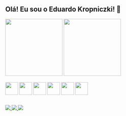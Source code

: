 ## Olá! Eu sou o Eduardo Kropniczki! 👋

<div>
  <img height="180em" src="https://github-readme-stats.vercel.app/api?username=dudukrop&show_icons=true&theme=radical">
  <img height="180em" src="https://github-readme-stats.vercel.app/api/top-langs/?username=dudukrop&layout=compact&theme=dark">
</div>

<div> <br>
  <img style="width:40px" src="https://cdn.jsdelivr.net/gh/devicons/devicon@latest/icons/python/python-original.svg" />
  <img style="width:40px" src="https://cdn.jsdelivr.net/gh/devicons/devicon@latest/icons/csharp/csharp-original.svg" />
  <img style="width:40px" src="https://cdn.jsdelivr.net/gh/devicons/devicon@latest/icons/react/react-original.svg" />
  <img style="width:40px" src="https://cdn.jsdelivr.net/gh/devicons/devicon@latest/icons/javascript/javascript-original.svg" />
  <img style="width:40px" src="https://cdn.jsdelivr.net/gh/devicons/devicon@latest/icons/html5/html5-original.svg" />
  <img style="width:40px" src="https://cdn.jsdelivr.net/gh/devicons/devicon@latest/icons/css3/css3-original.svg" />
</div>

##

<div>
  <a href="https://mailto:dudukrop@gmail.com">
    <img src="https://img.shields.io/badge/Gmail-D14836?style=for-the-badge&logo=gmail&logoColor=white">
  </a>
  <a href="https://www.instagram.com/dudukrop/">
    <img src="https://img.shields.io/badge/Instagram-E4405F?style=for-the-badge&logo=instagram&logoColor=white">
  </a>
  <a href="https://www.linkedin.com/in/eduardo-kropniczki-67295a267">
    <img src="https://img.shields.io/badge/LinkedIn-0077B5?style=for-the-badge&logo=linkedin&logoColor=white">
  </a>
</div>
